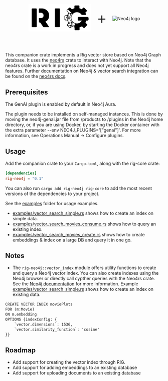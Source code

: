 

<div style="display: flex; align-items: center; justify-content: center;">
    <picture>
        <source media="(prefers-color-scheme: dark)" srcset="../img/rig_logo_dark.svg">
        <source media="(prefers-color-scheme: light)" srcset="../img/rig_logo.svg">
        <img src="../img/rig_logo.svg" width="200" alt="Rig logo">
    </picture>
    <span style="font-size: 48px; margin: 0 20px; font-weight: regular; font-family: Open Sans, sans-serif;"> + </span>
    <picture>
        <source media="(prefers-color-scheme: dark)" srcset="https://cdn.prod.website-files.com/653986a9412d138f23c5b8cb/65c3ee6c93dc929503742ff6_1_E5u7PfGGOQ32_H5dUVGerQ%402x.png">
        <source media="(prefers-color-scheme: light)" srcset="https://commons.wikimedia.org/wiki/File:Neo4j-logo_color.png">
        <img src="https://commons.wikimedia.org/wiki/File:Neo4j-logo_color.png" width="200" alt="Neo4j logo">
    </picture>

</div>

<br><br>

This companion crate implements a Rig vector store based on Neo4j Graph database. It uses the [neo4rs](https://github.com/neo4j-labs/neo4rs) crate to interact with Neo4j. Note that the neo4rs crate is a work in progress and does not yet support all Neo4j features. Further documentation on Neo4j & vector search integration can be found on the [neo4rs docs](https://neo4j.com/docs/cypher-manual/current/indexes/semantic-indexes/vector-indexes/).

## Prerequisites

The GenAI plugin is enabled by default in Neo4j Aura.

The plugin needs to be installed on self-managed instances. This is done by moving the neo4j-genai.jar file from /products to /plugins in the Neo4j home directory, or, if you are using Docker, by starting the Docker container with the extra parameter --env NEO4J_PLUGINS='["genai"]'. For more information, see Operations Manual → Configure plugins.


## Usage

Add the companion crate to your `Cargo.toml`, along with the rig-core crate:

```toml
[dependencies]
rig-neo4j = "0.1"
```

You can also run `cargo add rig-neo4j rig-core` to add the most recent versions of the dependencies to your project.

See the [examples](./examples) folder for usage examples.

- [examples/vector_search_simple.rs](examples/vector_search_simple.rs) shows how to create an index on simple data.
- [examples/vector_search_movies_consume.rs](examples/vector_search_movies_consume.rs) shows how to query an existing index.
- [examples/vector_search_movies_create.rs](examples/vector_search_movies_create.rs) shows how to create embeddings & index on a large DB and query it in one go.

## Notes

- The `rig-neo4j::vector_index` module offers utility functions to create and query a Neo4j vector index. You can also create indexes using the Neo4j browser or directly call cypther queries with the Neo4rs crate. See the [Neo4j documentation](https://neo4j.com/docs/genai/tutorials/embeddings-vector-indexes/setup/vector-index/) for more information. Example [examples/vector_search_simple.rs](examples/vector_search_simple.rs) shows how to create an index on existing data.

```Cypher
CREATE VECTOR INDEX moviePlots
FOR (m:Movie)
ON m.embedding
OPTIONS {indexConfig: {
    `vector.dimensions`: 1536,
    `vector.similarity_function`: 'cosine'
}}
```

## Roadmap

- Add support for creating the vector index through RIG.
- Add support for adding embeddings to an existing database
- Add support for uploading documents to an existing database
